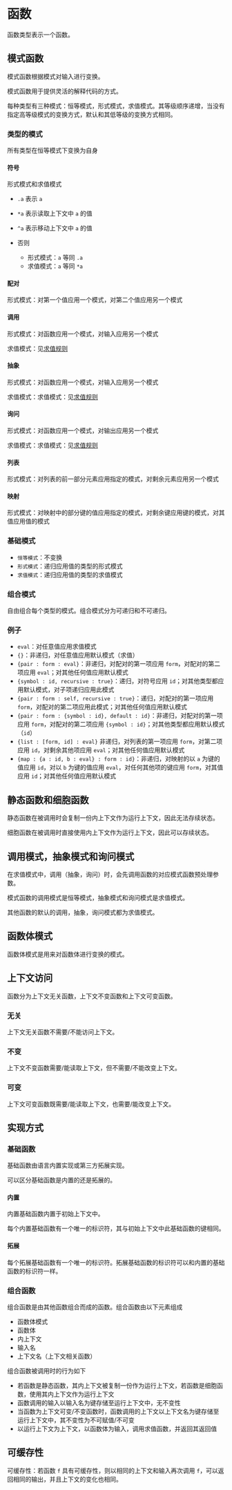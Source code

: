 # 函数

函数类型表示一个函数。

## 模式函数

模式函数根据模式对输入进行变换。

模式函数用于提供灵活的解释代码的方式。

每种类型有三种模式：恒等模式，形式模式，求值模式。其等级顺序递增，当没有指定高等级模式的变换方式，默认和其低等级的变换方式相同。

### 类型的模式

所有类型在恒等模式下变换为自身

#### 符号

形式模式和求值模式

- `.a` 表示 `a`
- `*a` 表示读取上下文中 `a` 的值
- `^a` 表示移动上下文中 `a` 的值

- 否则
  - 形式模式：`a` 等同 `.a`
  - 求值模式：`a` 等同 `*a`

#### 配对

形式模式：对第一个值应用一个模式，对第二个值应用另一个模式

#### 调用

形式模式：对函数应用一个模式，对输入应用另一个模式

求值模式：见[求值规则](../求值.md)

#### 抽象

形式模式：对函数应用一个模式，对输入应用另一个模式

求值模式：求值模式：见[求值规则](../求值.md)

#### 询问

形式模式：对函数应用一个模式，对输出应用另一个模式

求值模式：求值模式：见[求值规则](../求值.md)

#### 列表

形式模式：对列表的前一部分元素应用指定的模式，对剩余元素应用另一个模式

#### 映射

形式模式：对映射中的部分键的值应用指定的模式，对剩余键应用键的模式，对其值应用值的模式

### 基础模式

- `恒等模式`：不变换
- `形式模式`：递归应用值的类型的形式模式
- `求值模式`：递归应用值的类型的求值模式

### 组合模式

自由组合每个类型的模式。组合模式分为可递归和不可递归。

### 例子

- `eval`：对任意值应用求值模式
- `{}`：非递归，对任意值应用默认模式（求值）
- `{pair : form : eval}`：非递归，对配对的第一项应用 `form`，对配对的第二项应用 `eval`；对其他任何值应用默认模式
- `{symbol : id, recursive : true}`：递归，对符号应用 `id`；对其他类型都应用默认模式，对子项递归应用此模式
- `{pair : form : self, recursive : true}`：递归，对配对的第一项应用 `form`，对配对的第二项应用此模式；对其他任何值应用默认模式
- `{pair : form : {symbol : id}, default : id}`：非递归，对配对的第一项应用 `form`，对配对的第二项应用 `{symbol : id}`；对其他类型都应用默认模式（`id`）
- `{list : [form, id] : eval}` 非递归，对列表的第一项应用 `form`，对第二项应用 `id`，对剩余其他项应用 `eval`；对其他任何值应用默认模式
- `{map : {a : id, b : eval} : form : id}`：非递归，对映射的以 `a` 为键的值应用 `id`，对以 `b` 为键的值应用 `eval`，对任何其他项的键应用 `form`，对其值应用 `id`；对其他任何值应用默认模式

## 静态函数和细胞函数

静态函数在被调用时会复制一份内上下文作为运行上下文，因此无法存续状态。

细胞函数在被调用时直接使用内上下文作为运行上下文，因此可以存续状态。

## 调用模式，抽象模式和询问模式

在求值模式中，调用（抽象，询问）时，会先调用函数的对应模式函数预处理参数。

模式函数的调用模式是恒等模式，抽象模式和询问模式是求值模式。

其他函数的默认的调用，抽象，询问模式都为求值模式。

## 函数体模式

函数体模式是用来对函数体进行变换的模式。

## 上下文访问

函数分为上下文无关函数，上下文不变函数和上下文可变函数。

### 无关

上下文无关函数不需要/不能访问上下文。

### 不变

上下文不变函数需要/能读取上下文，但不需要/不能改变上下文。

### 可变

上下文可变函数既需要/能读取上下文，也需要/能改变上下文。

## 实现方式

### 基础函数

基础函数由语言内置实现或第三方拓展实现。

可以区分基础函数是内置的还是拓展的。

#### 内置

内置基础函数内置于初始上下文中。

每个内置基础函数有一个唯一的标识符，其与初始上下文中此基础函数的键相同。

#### 拓展

每个拓展基础函数有一个唯一的标识符。拓展基础函数的标识符可以和内置的基础函数的标识符一样。

### 组合函数

组合函数是由其他函数组合而成的函数。组合函数由以下元素组成

- 函数体模式
- 函数体
- 内上下文
- 输入名
- 上下文名（上下文相关函数）

组合函数被调用时的行为如下

- 若函数是静态函数，其内上下文被复制一份作为运行上下文，若函数是细胞函数，使用其内上下文作为运行上下文
- 函数调用的输入以输入名为键存储至运行上下文中，无不变性
- 当函数为上下文可变/不变函数时，函数调用的上下文以上下文名为键存储至运行上下文中，其不变性为不可赋值/不可变
- 以运行上下文为上下文，以函数体为输入，调用求值函数，并返回其返回值

## 可缓存性

可缓存性：若函数 `f` 具有可缓存性，则以相同的上下文和输入再次调用 `f`，可以返回相同的输出，并且上下文的变化也相同。
